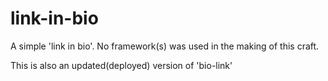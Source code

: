 # link-in-bio
A simple 'link in bio'. No framework(s) was used in the making of this craft. 

This is also an updated(deployed) version of 'bio-link'
